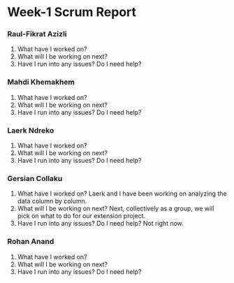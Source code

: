 
# Week-1 Scrum Report

### Raul-Fikrat Azizli
1. What have I worked on?
2. What will I be working on next?
3. Have I run into any issues? Do I need help?


### Mahdi Khemakhem
1. What have I worked on?
2. What will I be working on next?
3. Have I run into any issues? Do I need help?

### Laerk Ndreko
1. What have I worked on?
2. What will I be working on next?
3. Have I run into any issues? Do I need help?

### Gersian Collaku
1. What have I worked on?
   Laerk and I have been working on analyzing the data column by column.
3. What will I be working on next?
   Next, collectively as a group, we will pick on what to do for our extension project. 
5. Have I run into any issues? Do I need help? Not right now.

### Rohan Anand
1. What have I worked on?
2. What will I be working on next?
3. Have I run into any issues? Do I need help?
